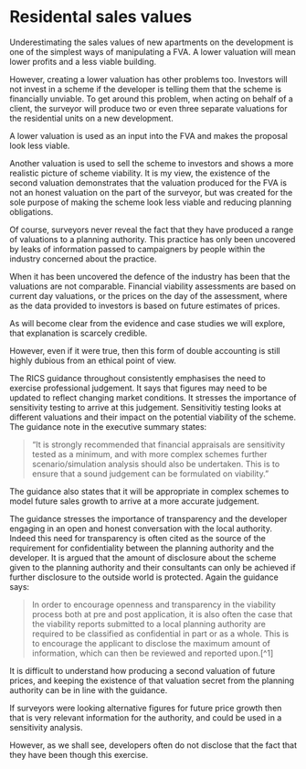 # Residental sales values

Underestimating the sales values of new apartments on the development is one of the simplest ways of manipulating a FVA. A lower valuation will mean lower profits and a less viable building.

However, creating a lower valuation has other problems too. Investors will not invest in a scheme if the developer is telling them that the scheme is financially unviable. To get around this problem, when acting on behalf of a client, the surveyor will produce two or even three separate valuations for the residential units on a new development.

A lower valuation is used as an input into the FVA and makes the proposal look less viable.

Another valuation is used to sell the scheme to investors and shows a more realistic picture of scheme viability. It is my view, the existence of the second valuation demonstrates that the valuation produced for the FVA is not an honest valuation on the part of the surveyor, but was created for the sole purpose of making the scheme look less viable and reducing planning obligations.

Of course, surveyors never reveal the fact that they have produced a range of valuations to a planning authority. This practice has only been uncovered by leaks of information passed to campaigners by people within the industry concerned about the practice.

When it has been uncovered the defence of the industry has been that the valuations are not comparable. Financial viability assessments are based on current day valuations, or the prices on the day of the assessment, where as the data provided to investors is based on future estimates of prices.

As will become clear from the evidence and case studies we will explore, that explanation is scarcely credible.

However, even if it were true, then this form of double accounting is still highly dubious from an ethical point of view.

The RICS guidance throughout consistently emphasises the need to exercise professional judgement. It says that figures may need to be updated to reflect changing market conditions. It stresses the importance of sensitivity testing to arrive at this judgement. Sensitivitiy testing looks at different valuations and their impact on the potential viability of the scheme. The guidance note in the executive summary states:

> “It is strongly recommended that financial appraisals are sensitivity tested as a minimum, and with more complex schemes further scenario\/simulation analysis should also be undertaken. This is to ensure that a sound judgement can be formulated on viability.”

The guidance also states that it will be appropriate in complex schemes to model future sales growth to arrive at a more accurate judgement.

The guidance stresses the importance of transparency and the developer engaging in an open and honest conversation with the local authority. Indeed this need for transparency is often cited as the source of the requirement for confidentiality between the planning authority and the developer. It is argued that the amount of disclosure about the scheme given to the planning authority and their consultants can only be achieved if further disclosure to the outside world is protected. Again the guidance says:

> In order to encourage openness and transparency in the viability process both at pre and post application, it is also often the case that the viability reports submitted to a local planning authority are required to be classified as confidential in part or as a whole. This is to encourage the applicant to disclose the maximum amount of information, which can then be reviewed and reported upon.[^1]

It is difficult to understand how producing a second valuation of future prices, and keeping the existence of that valuation secret from the planning authority can be in line with the guidance. 

If surveyors were looking alternative figures for future price growth then that is very relevant information for the authority, and could be used in a sensitivity analysis.  

However, as we shall see, developers often do not disclose that the fact that they have been though this exercise. 